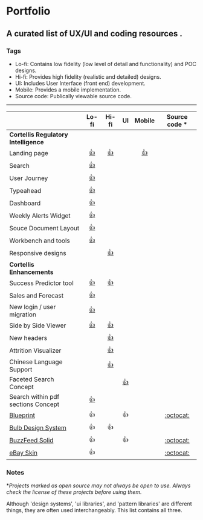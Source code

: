 # Portfolio

## A curated list of UX/UI and coding resources .


### Tags

- Lo-fi: Contains low fidelity (low level of detail and functionality) and POC designs.
- Hi-fi: Provides high fidelity (realistic and detailed) designs.
- UI: Includes User Interface (front end) development.
- Mobile: Provides a mobile implementation.
- Source code: Publically viewable source code.

---

|                                                                                   | Lo-fi      | Hi-fi        | UI            | Mobile |                                   Source code \*                                   |
| --------------------------------------------------------------------------------- | :--------: | :----------: | :-----------: | :-:    |:--------------------------------------------------------------------------------: |
| **Cortellis Regulatory Intelligence**                                               |            |              |               |        |                                                                                    |
| Landing page                                                                      |[👍](https://fv7n8d.axshare.com/ri.html)|[👍](https://clarivate.invisionapp.com/share/2QRSUHUNBTY#/370888312_RI_Landing_Page)| |[👍](https://clarivate.invisionapp.com/share/4KSYJTCA27Y#/361995396_splash_Screen)||
| Search                                                                            |[👍](https://buhlke.axshare.com/search_ri_enhanced.html)|||||
| User Journey                                                                      |[👍](https://pppgvw.axshare.com/all.html)|||||
| Typeahead                                                                         |[👍](https://pppgvw.axshare.com/typeahead.html)|||||
| Dashboard                                                                         |[👍](https://pppgvw.axshare.com/graph_final.html)|||||
| Weekly Alerts Widget                                                              |[👍](https://pppgvw.axshare.com/weekly_alerts.html)|||||
| Souce Document Layout                                                             |[👍](https://pppgvw.axshare.com/source_document.html)|||||
| Workbench and tools                                                               |[👍](https://clarivate.invisionapp.com/share/4DSYJKMS36G#/368289033_01-A-Workbench_Saved-Search_01)|||||
| Responsive designs                                                                ||[👍](https://clarivate.invisionapp.com/share/67RXSKQB4TR)||||
| **Cortellis Enhancements**                                                          ||||||
| Success Predictor tool                                                            |[👍](https://ox8ufl.axshare.com/home.html)|[👍](https://clarivate.invisionapp.com/share/DHHTESQ2JXE)||||
| Sales and Forecast                                                                |[👍](https://fo9s89.axshare.com/home.html)|||||
| New login / user migration                                                        |[👍](https://sjxuc6.axshare.com)|||||
| Side by Side Viewer                                                               |[👍](https://fq02jf.axshare.com/home.html)|[👍](https://clarivate.invisionapp.com/share/94OKEOEDSBP)||||
| New headers                                                                       ||[👍](https://scene.zeplin.io/project/5bf532732790467ebfaf2da3)||||
| Attrition Visualizer                                                              ||[👍](https://xvw763.axshare.com/attrition_v2.html)||||
| Chinese Language Support                                                          ||[👍](https://az1mo2.axshare.com/home.html)||||
| Faceted Search Concept                                                            |||[👍](https://www.algolia.com/realtime-search-demo/grc-52a59bbd-06f3-43ce-9075-eb749e182939?__cf_chl_jschl_tk__=54dda975626079c05ae37eae662308abda664a0e-1580834717-0-AVQ-RjAv_ee3ydINNfNK2L23EedoMDrleJcZ8xDjnWHntPoaWXwCJ6xcGKoVyVmg9ykj_fXXcXO2poZIMHNc_W6HAi2sJmTweCdfMy760Adl0-LElw7YCvfppI9TChH9BhWQ17ygyrYUTKoVt9eQS5JT9rJocKmntR9pImzrFa2y3uoB5MHqXNmoSTHptkvn8o1FN9WwJTyU5CkiyCV5TPUItLoqnZkLq2BtCHMhaTsph6w5o7YMAN7fedOipxPYIQ6IK9kS5PZwOaYEYfdE6sU8W74lf_ZGB7Rie96dglBCTj41pWB5xcE-AVEUsBqD-POP_N53dm8H--Pgz2iED4c)|||
| Search within pdf sections Concept                                                |[👍](https://eotz14.axshare.com/#g=1&p=home&hi=1)|||||
| [Blueprint](https://blueprintjs.com/)                                             |     👍     |              |      👍       |  |               [:octocat:](https://github.com/palantir/blueprint)                 |
| [Bulb Design System](https://design.bulb.co.uk/)                                  |     👍     |      👍      |               | |                                                                                   |
| [BuzzFeed Solid](https://solid.buzzfeed.com/)                                     |     👍     |              |      👍       | |                  [:octocat:](https://github.com/buzzfeed/solid)                   |
| [eBay Skin](https://ebay.github.io/skin/)                                         |     👍     |              |               |  |                   [:octocat:](https://github.com/eBay/skin)                      |

### Notes

\*_Projects marked as open source may not always be open to use. Always check the license of these projects before using them._

Although 'design systems', 'ui libraries', and 'pattern libraries' are different things, they are often used interchangeably. This list contains all three.
